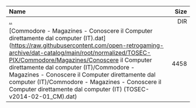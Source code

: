 |Name|Size|
|:---|---:|
|[..](../index.html)|DIR|
|[Commodore - Magazines - Conoscere il Computer direttamente dal computer (IT).dat](https://raw.githubusercontent.com/open-retrogaming-archive/dat-catalog/main/root/normalized/TOSEC-PIX/Commodore/Magazines/Conoscere il Computer direttamente dal computer (IT)/Commodore - Magazines - Conoscere il Computer direttamente dal computer (IT)/Commodore - Magazines - Conoscere il Computer direttamente dal computer (IT) (TOSEC-v2014-02-01_CM).dat)|4458|
